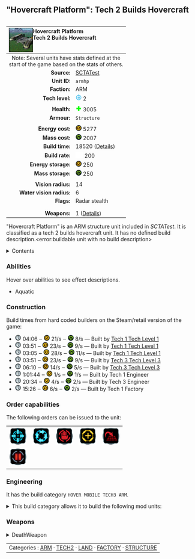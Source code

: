 "Hovercraft Platform": Tech 2 Builds Hovercraft
----
<table align="right">
    <thead>
        <tr>
            <th align="left" colspan="2">
                <img align="left" title="Hovercraft Platform unit icon" src="icons/units/ARMHP_icon.png" />Hovercraft Platform<br />Tech 2 Builds Hovercraft
            </th>
        </tr>
    </thead>
    <tbody>
        <tr><td align="center" colspan="2">Note: Several units have stats defined at the<br />start of the game based on the stats of others.</td></tr>
        <tr>
            <td align="right"><strong>Source:</strong></td>
            <td><a href="SCTATest">SCTATest</a></td>
        </tr>
        <tr>
            <td align="right"><strong>Unit ID:</strong></td>
            <td><code>armhp</code></td>
        </tr>
        <tr>
            <td align="right"><strong>Faction:</strong></td>
            <td>ARM</td>
        </tr>
        <tr>
            <td align="right"><strong>Tech level:</strong></td>
            <td><img src="icons/T2.png" title="Tech 2" /> 2</td>
        </tr>
        <tr><td align="center" colspan="2"></td></tr>
        <tr>
            <td align="right"><strong>Health:</strong></td>
            <td><img src="icons/health.png" title="Health" /> 3005</td>
        </tr>
        <tr>
            <td align="right"><strong>Armour:</strong></td>
            <td><code>Structure</code></td>
        </tr>
        <tr><td align="center" colspan="2"></td></tr>
        <tr>
            <td align="right"><strong>Energy cost:</strong></td>
            <td><img src="icons/energy.png" title="Energy" /> 5277</td>
        </tr>
        <tr>
            <td align="right"><strong>Mass cost:</strong></td>
            <td><img src="icons/mass.png" title="Mass" /> 2007</td>
        </tr>
        <tr>
            <td align="right"><strong>Build time:</strong></td>
            <td>18520 (<a href="#construction">Details</a>)</td>
        </tr>
        <tr>
            <td align="right"><strong>Build rate:</strong></td>
            <td><img src="icons/build.png" title="Build" /> 200</td>
        </tr>
        <tr>
            <td align="right"><strong>Energy storage:</strong></td>
            <td><img src="icons/energy.png" title="Energy" /> 250</td>
        </tr>
        <tr>
            <td align="right"><strong>Mass storage:</strong></td>
            <td><img src="icons/mass.png" title="Mass" /> 250</td>
        </tr>
        <tr><td align="center" colspan="2"></td></tr>
        <tr>
            <td align="right"><strong>Vision radius:</strong></td>
            <td>14</td>
        </tr>
        <tr>
            <td align="right"><strong>Water vision radius:</strong></td>
            <td>6</td>
        </tr>
        <tr>
            <td align="right"><strong>Flags:</strong></td>
            <td>Radar stealth</td>
        </tr>
        <tr><td align="center" colspan="2"></td></tr>
        <tr><td align="center" colspan="2"></td></tr>
        <tr>
            <td align="right"><strong>Weapons:</strong></td>
            <td>1 (<a href="#weapons">Details</a>)</td>
        </tr>
    </tbody>
</table>

"Hovercraft Platform" is an ARM structure unit included in *SCTATest*.
It is classified as a tech 2 builds hovercraft unit. It has no defined build description.<error:buildable unit with no build description>

<details>
<summary>Contents</summary>

1. – <a href="#abilities">Abilities</a>
2. – <a href="#construction">Construction</a>
3. – <a href="#order-capabilities">Order capabilities</a>
4. – <a href="#engineering">Engineering</a>
5. – <a href="#weapons">Weapons</a>
</details>

### Abilities
Hover over abilities to see effect descriptions.

* <span title="Buildable on land and on or in water">Aquatic</span>

### Construction
Build times from hard coded builders on the Steam/retail version of the game:
* <img src="icons/time.png" title="Time" /> 04:06 ‒ <img src="icons/energy.png" title="Energy" /> 21/s ‒ <img src="icons/mass.png" title="Mass" /> 8/s — Built by <a href="ARMCA">Tech 1 Tech Level 1</a>
* <img src="icons/time.png" title="Time" /> 03:51 ‒ <img src="icons/energy.png" title="Energy" /> 23/s ‒ <img src="icons/mass.png" title="Mass" /> 9/s — Built by <a href="ARMCK">Tech 1 Tech Level 1</a>
* <img src="icons/time.png" title="Time" /> 03:05 ‒ <img src="icons/energy.png" title="Energy" /> 28/s ‒ <img src="icons/mass.png" title="Mass" /> 11/s — Built by <a href="ARMCV">Tech 1 Tech Level 1</a>
* <img src="icons/time.png" title="Time" /> 03:51 ‒ <img src="icons/energy.png" title="Energy" /> 23/s ‒ <img src="icons/mass.png" title="Mass" /> 9/s — Built by <a href="ARMCH">Tech 3 Tech Level 3</a>
* <img src="icons/time.png" title="Time" /> 06:10 ‒ <img src="icons/energy.png" title="Energy" /> 14/s ‒ <img src="icons/mass.png" title="Mass" /> 5/s — Built by <a href="ARMCSA">Tech 3 Tech Level 3</a>
* <img src="icons/time.png" title="Time" /> 1:01:44 ‒ <img src="icons/energy.png" title="Energy" /> 1/s ‒ <img src="icons/mass.png" title="Mass" /> 1/s — Built by Tech 1 Engineer
* <img src="icons/time.png" title="Time" /> 20:34 ‒ <img src="icons/energy.png" title="Energy" /> 4/s ‒ <img src="icons/mass.png" title="Mass" /> 2/s — Built by Tech 3 Engineer
* <img src="icons/time.png" title="Time" /> 15:26 ‒ <img src="icons/energy.png" title="Energy" /> 6/s ‒ <img src="icons/mass.png" title="Mass" /> 2/s — Built by Tech 1 Factory

### Order capabilities
The following orders can be issued to the unit:
<table>
<td><img float="left" src="icons/orders/move.png" title="Move" /></td>
<td><img float="left" src="icons/orders/patrol.png" title="Patrol" /></td>
<td><img float="left" src="icons/orders/stop.png" title="Stop" /></td>
<td><img float="left" src="icons/orders/guard.png" title="Assist" /></td>
<td><img float="left" src="icons/orders/stand-ground.png" title="Fire State" /></td>
<tr>
<td><img float="left" src="icons/orders/pause.png" title="Pause Construction
Pause/unpause current construction order" /></td>
</table>

### Engineering
It has the build category <code>HOVER MOBILE TECH3 ARM</code>. 
<details>
<summary>This build category allows it to build the following mod units:

</summary>

<table>
    <tr>
        <td><img src="icons/T3.png" title="T3" /></td>
        <td><a href="ARMCH"><img src="icons/units/ARMCH_icon.png" width="64px" /></a></td>
        <td><a href="ARMSH"><img src="icons/units/ARMSH_icon.png" width="64px" /></a></td>
        <td><a href="ARMAH"><img src="icons/units/ARMAH_icon.png" width="64px" /></a></td>
        <td><a href="ARMANAC"><img src="icons/units/ARMANAC_icon.png" width="64px" /></a></td>
        <td><a href="ARMMH"><img src="icons/units/ARMMH_icon.png" width="64px" /></a></td>
        <td><a href="ARMTHOVR"><img src="icons/units/ARMTHOVR_icon.png" width="64px" /></a></td>
    </tr>
</table>

</details>


### Weapons
<details>
<summary>DeathWeapon</summary>
<p>
    <table>
        <tr>
            <td align="right"><strong>Damage:</strong></td>
            <td>200</td>
        </tr>
        <tr>
            <td align="right"><strong>Damage radius:</strong></td>
            <td>5</td>
        </tr>
        <tr>
            <td align="right"><strong>Damage type:</strong></td>
            <td><code>Normal</code></td>
        </tr>
        <tr>
            <td align="right"><strong>Flags:</strong></td>
            <td>Damage friendly</td>
        </tr>
    </table>
</p>
</details>


<table align=center>
<td>Categories : <a href="_categories.ARM">ARM</a> · <a href="_categories.TECH2">TECH2</a> · <a href="_categories.LAND">LAND</a> · <a href="_categories.FACTORY">FACTORY</a> · <a href="_categories.STRUCTURE">STRUCTURE</a>
